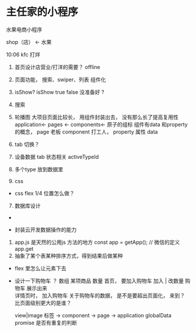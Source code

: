 # 主任家的小程序

水果电商小程序

shop（店） <-  水果

10:06  kfc 打烊 

1. 首页设计店营业/打洋的需要？
  offline 
2. 页面功能， 
  搜索、swiper、列表
  组件化
3. isShow? 
  isShow true  false  没准备好
  ? 
4. 搜索 
5. 轮播图
  大项目页面比较长， 用组件封装出去， 没有那么长了提高复用性 
  application<- pages <- components<- 原子的组标
  组件有data 和property 的概念， 
  page 老板   component 打工人， property 属性  data 

6. tab 切换？ 
  1. 设备数据 tab 状态相关 activeTypeId 
  2. 多个type  放到数据里
  3. css
  - css flex  1/4 
    位置怎么做？  
7. 数据库设计
  - 





  - 封装云开发数据操作的能力
  1. app.js  是天然的公用js  方法的地方
    const app = getApp();  // 微信的定义
    app.get
  2. 抽象了某个表某种排序方式，得到结果后做某种

  - flex 里怎么让元素下去  

  - 设计一下购物车 ？  数组  某项商品  数量 
    首页，  要加入购物车  加入  | 改数量
    购物车  展示出来   
    详情页时， 加入购物车
    关于购物车的数据，  是不是要超出页面化，  来到？
    比页面级别更大的是谁？

    view|image  标签  -> component -> page ->  application
    globalData  promise  是否有重复的判断

